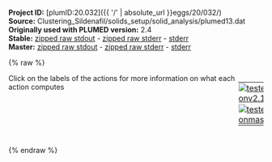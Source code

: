 **Project ID:** [plumID:20.032]({{ '/' | absolute_url }}eggs/20/032/)  
**Source:** Clustering_Sildenafil/solids_setup/solid_analysis/plumed13.dat  
**Originally used with PLUMED version:** 2.4  
**Stable:** [zipped raw stdout](plumed13.dat.plumed.stdout.txt.zip) - [zipped raw stderr](plumed13.dat.plumed.stderr.txt.zip) - [stderr](plumed13.dat.plumed.stderr)  
**Master:** [zipped raw stdout](plumed13.dat.plumed_master.stdout.txt.zip) - [zipped raw stderr](plumed13.dat.plumed_master.stderr.txt.zip) - [stderr](plumed13.dat.plumed_master.stderr)  

{% raw %}
<div style="width: 100%; float:left">
<div style="width: 90%; float:left" id="value_details_data/Clustering_Sildenafil/solids_setup/solid_analysis/plumed13.dat"> Click on the labels of the actions for more information on what each action computes </div>
<div style="width: 10%; float:left"><table><tr><td style="padding:1px"><a href="plumed13.dat.plumed.stderr"><img src="https://img.shields.io/badge/v2.10-passing-green.svg" alt="tested onv2.10" /></a></td></tr><tr><td style="padding:1px"><a href="plumed13.dat.plumed_master.stderr"><img src="https://img.shields.io/badge/master-passing-green.svg" alt="tested onmaster" /></a></td></tr></table></div></div>
<pre style="width=97%;">
<b name="data/Clustering_Sildenafil/solids_setup/solid_analysis/plumed13.dattA" onclick='showPath("data/Clustering_Sildenafil/solids_setup/solid_analysis/plumed13.dat","data/Clustering_Sildenafil/solids_setup/solid_analysis/plumed13.dattA","data/Clustering_Sildenafil/solids_setup/solid_analysis/plumed13.dattA","black")'>tA</b><span style="display:none;" id="data/Clustering_Sildenafil/solids_setup/solid_analysis/plumed13.dattA">The TORSION action with label <b>tA</b> calculates the following quantities:<table  align="center" frame="void" width="95%" cellpadding="5%"><tr><td width="5%"><b> Quantity </b>  </td><td width="5%"><b> Type </b>  </td><td><b> Description </b> </td></tr><tr><td width="5%">tA</td><td width="5%"><font color="black">scalar</font></td><td>the TORSION involving these atoms</td></tr></table></span>: <span class="plumedtooltip" style="color:green">TORSION<span class="right">Calculate a torsional angle. <a href="https://www.plumed.org/doc-master/user-doc/html/_t_o_r_s_i_o_n.html" style="color:green">More details</a><i></i></span></span> <span class="plumedtooltip">VECTOR1<span class="right">two atoms that define a vector<i></i></span></span>=826,820 <span class="plumedtooltip">AXIS<span class="right">two atoms that define an axis<i></i></span></span>=820,841 <span class="plumedtooltip">VECTOR2<span class="right">two atoms that define a vector<i></i></span></span>=841,847
<b name="data/Clustering_Sildenafil/solids_setup/solid_analysis/plumed13.dattB" onclick='showPath("data/Clustering_Sildenafil/solids_setup/solid_analysis/plumed13.dat","data/Clustering_Sildenafil/solids_setup/solid_analysis/plumed13.dattB","data/Clustering_Sildenafil/solids_setup/solid_analysis/plumed13.dattB","black")'>tB</b><span style="display:none;" id="data/Clustering_Sildenafil/solids_setup/solid_analysis/plumed13.dattB">The TORSION action with label <b>tB</b> calculates the following quantities:<table  align="center" frame="void" width="95%" cellpadding="5%"><tr><td width="5%"><b> Quantity </b>  </td><td width="5%"><b> Type </b>  </td><td><b> Description </b> </td></tr><tr><td width="5%">tB</td><td width="5%"><font color="black">scalar</font></td><td>the TORSION involving these atoms</td></tr></table></span>: <span class="plumedtooltip" style="color:green">TORSION<span class="right">Calculate a torsional angle. <a href="https://www.plumed.org/doc-master/user-doc/html/_t_o_r_s_i_o_n.html" style="color:green">More details</a><i></i></span></span> <span class="plumedtooltip">VECTOR1<span class="right">two atoms that define a vector<i></i></span></span>=839,828 <span class="plumedtooltip">AXIS<span class="right">two atoms that define an axis<i></i></span></span>=828,821 <span class="plumedtooltip">VECTOR2<span class="right">two atoms that define a vector<i></i></span></span>=821,849
<b name="data/Clustering_Sildenafil/solids_setup/solid_analysis/plumed13.dattC" onclick='showPath("data/Clustering_Sildenafil/solids_setup/solid_analysis/plumed13.dat","data/Clustering_Sildenafil/solids_setup/solid_analysis/plumed13.dattC","data/Clustering_Sildenafil/solids_setup/solid_analysis/plumed13.dattC","black")'>tC</b><span style="display:none;" id="data/Clustering_Sildenafil/solids_setup/solid_analysis/plumed13.dattC">The TORSION action with label <b>tC</b> calculates the following quantities:<table  align="center" frame="void" width="95%" cellpadding="5%"><tr><td width="5%"><b> Quantity </b>  </td><td width="5%"><b> Type </b>  </td><td><b> Description </b> </td></tr><tr><td width="5%">tC</td><td width="5%"><font color="black">scalar</font></td><td>the TORSION involving these atoms</td></tr></table></span>: <span class="plumedtooltip" style="color:green">TORSION<span class="right">Calculate a torsional angle. <a href="https://www.plumed.org/doc-master/user-doc/html/_t_o_r_s_i_o_n.html" style="color:green">More details</a><i></i></span></span> <span class="plumedtooltip">VECTOR1<span class="right">two atoms that define a vector<i></i></span></span>=828,821 <span class="plumedtooltip">AXIS<span class="right">two atoms that define an axis<i></i></span></span>=821,849 <span class="plumedtooltip">VECTOR2<span class="right">two atoms that define a vector<i></i></span></span>=849,861
<b name="data/Clustering_Sildenafil/solids_setup/solid_analysis/plumed13.dattD" onclick='showPath("data/Clustering_Sildenafil/solids_setup/solid_analysis/plumed13.dat","data/Clustering_Sildenafil/solids_setup/solid_analysis/plumed13.dattD","data/Clustering_Sildenafil/solids_setup/solid_analysis/plumed13.dattD","black")'>tD</b><span style="display:none;" id="data/Clustering_Sildenafil/solids_setup/solid_analysis/plumed13.dattD">The TORSION action with label <b>tD</b> calculates the following quantities:<table  align="center" frame="void" width="95%" cellpadding="5%"><tr><td width="5%"><b> Quantity </b>  </td><td width="5%"><b> Type </b>  </td><td><b> Description </b> </td></tr><tr><td width="5%">tD</td><td width="5%"><font color="black">scalar</font></td><td>the TORSION involving these atoms</td></tr></table></span>: <span class="plumedtooltip" style="color:green">TORSION<span class="right">Calculate a torsional angle. <a href="https://www.plumed.org/doc-master/user-doc/html/_t_o_r_s_i_o_n.html" style="color:green">More details</a><i></i></span></span> <span class="plumedtooltip">VECTOR1<span class="right">two atoms that define a vector<i></i></span></span>=828,837 <span class="plumedtooltip">AXIS<span class="right">two atoms that define an axis<i></i></span></span>=837,831 <span class="plumedtooltip">VECTOR2<span class="right">two atoms that define a vector<i></i></span></span>=831,824
<b name="data/Clustering_Sildenafil/solids_setup/solid_analysis/plumed13.dattE" onclick='showPath("data/Clustering_Sildenafil/solids_setup/solid_analysis/plumed13.dat","data/Clustering_Sildenafil/solids_setup/solid_analysis/plumed13.dattE","data/Clustering_Sildenafil/solids_setup/solid_analysis/plumed13.dattE","black")'>tE</b><span style="display:none;" id="data/Clustering_Sildenafil/solids_setup/solid_analysis/plumed13.dattE">The TORSION action with label <b>tE</b> calculates the following quantities:<table  align="center" frame="void" width="95%" cellpadding="5%"><tr><td width="5%"><b> Quantity </b>  </td><td width="5%"><b> Type </b>  </td><td><b> Description </b> </td></tr><tr><td width="5%">tE</td><td width="5%"><font color="black">scalar</font></td><td>the TORSION involving these atoms</td></tr></table></span>: <span class="plumedtooltip" style="color:green">TORSION<span class="right">Calculate a torsional angle. <a href="https://www.plumed.org/doc-master/user-doc/html/_t_o_r_s_i_o_n.html" style="color:green">More details</a><i></i></span></span> <span class="plumedtooltip">VECTOR1<span class="right">two atoms that define a vector<i></i></span></span>=830,834 <span class="plumedtooltip">AXIS<span class="right">two atoms that define an axis<i></i></span></span>=834,865 <span class="plumedtooltip">VECTOR2<span class="right">two atoms that define a vector<i></i></span></span>=865,880
<b name="data/Clustering_Sildenafil/solids_setup/solid_analysis/plumed13.dattF" onclick='showPath("data/Clustering_Sildenafil/solids_setup/solid_analysis/plumed13.dat","data/Clustering_Sildenafil/solids_setup/solid_analysis/plumed13.dattF","data/Clustering_Sildenafil/solids_setup/solid_analysis/plumed13.dattF","black")'>tF</b><span style="display:none;" id="data/Clustering_Sildenafil/solids_setup/solid_analysis/plumed13.dattF">The TORSION action with label <b>tF</b> calculates the following quantities:<table  align="center" frame="void" width="95%" cellpadding="5%"><tr><td width="5%"><b> Quantity </b>  </td><td width="5%"><b> Type </b>  </td><td><b> Description </b> </td></tr><tr><td width="5%">tF</td><td width="5%"><font color="black">scalar</font></td><td>the TORSION involving these atoms</td></tr></table></span>: <span class="plumedtooltip" style="color:green">TORSION<span class="right">Calculate a torsional angle. <a href="https://www.plumed.org/doc-master/user-doc/html/_t_o_r_s_i_o_n.html" style="color:green">More details</a><i></i></span></span> <span class="plumedtooltip">VECTOR1<span class="right">two atoms that define a vector<i></i></span></span>=834,865 <span class="plumedtooltip">AXIS<span class="right">two atoms that define an axis<i></i></span></span>=865,880 <span class="plumedtooltip">VECTOR2<span class="right">two atoms that define a vector<i></i></span></span>=880,876
<span class="plumedtooltip" style="color:green">PRINT<span class="right">Print quantities to a file. <a href="https://www.plumed.org/doc-master/user-doc/html/_p_r_i_n_t.html" style="color:green">More details</a><i></i></span></span> <span class="plumedtooltip">ARG<span class="right">the labels of the values that you would like to print to the file<i></i></span></span>=<b name="data/Clustering_Sildenafil/solids_setup/solid_analysis/plumed13.dattA">tA</b>,<b name="data/Clustering_Sildenafil/solids_setup/solid_analysis/plumed13.dattB">tB</b>,<b name="data/Clustering_Sildenafil/solids_setup/solid_analysis/plumed13.dattC">tC</b>,<b name="data/Clustering_Sildenafil/solids_setup/solid_analysis/plumed13.dattD">tD</b>,<b name="data/Clustering_Sildenafil/solids_setup/solid_analysis/plumed13.dattE">tE</b>,<b name="data/Clustering_Sildenafil/solids_setup/solid_analysis/plumed13.dattF">tF</b> <span class="plumedtooltip">FILE<span class="right">the name of the file on which to output these quantities<i></i></span></span>=cluster_data_13
<span style="display:none;" id="data/Clustering_Sildenafil/solids_setup/solid_analysis/plumed13.dat">The PRINT action with label <b></b> calculates something</span><span class="plumedtooltip" style="color:green">ENDPLUMED<span class="right">Terminate plumed input. <a href="https://www.plumed.org/doc-master/user-doc/html/_e_n_d_p_l_u_m_e_d.html" style="color:green">More details</a><i></i></span></span><span style="color:blue" class="comment">
</span></pre>
{% endraw %}
